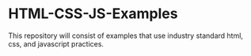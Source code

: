 # HTML-CSS-JS-Examples
This repository will consist of examples that use industry standard html, css, and javascript practices.
